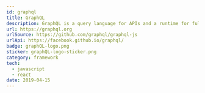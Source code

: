 ```yaml
---
id: graphql
title: GraphQL
description: GraphQL is a query language for APIs and a runtime for fulfilling those queries with your existing data. 
url: https://graphql.org
urlSource: https://github.com/graphql/graphql-js
urlApi: https://facebook.github.io/graphql/
badge: graphQL-logo.png
sticker: graphQL-logo-sticker.png
category: framework
tech: 
  - javascript
  - react
date: 2019-04-15
---
```


